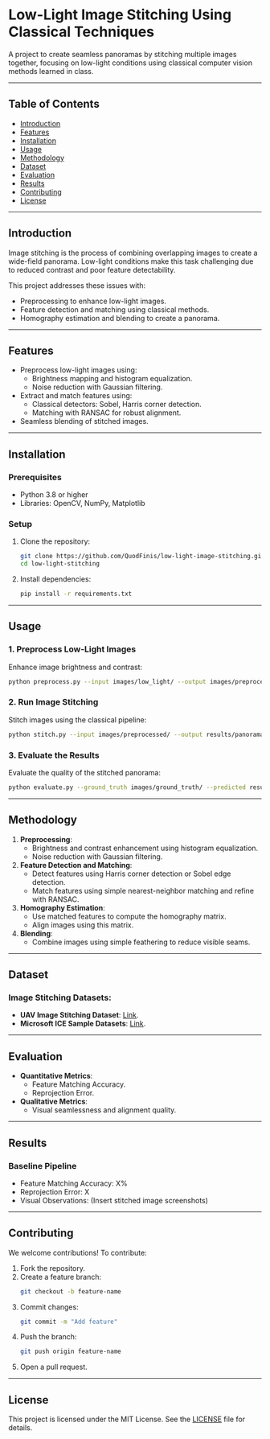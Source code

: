
# **Low-Light Image Stitching Using Classical Techniques**

A project to create seamless panoramas by stitching multiple images together, focusing on low-light conditions using classical computer vision methods learned in class.

---

## **Table of Contents**
- [Introduction](#introduction)
- [Features](#features)
- [Installation](#installation)
- [Usage](#usage)
- [Methodology](#methodology)
- [Dataset](#dataset)
- [Evaluation](#evaluation)
- [Results](#results)
- [Contributing](#contributing)
- [License](#license)

---

## **Introduction**
Image stitching is the process of combining overlapping images to create a wide-field panorama. Low-light conditions make this task challenging due to reduced contrast and poor feature detectability.

This project addresses these issues with:
- Preprocessing to enhance low-light images.
- Feature detection and matching using classical methods.
- Homography estimation and blending to create a panorama.

---

## **Features**
- Preprocess low-light images using:
  - Brightness mapping and histogram equalization.
  - Noise reduction with Gaussian filtering.
- Extract and match features using:
  - Classical detectors: Sobel, Harris corner detection.
  - Matching with RANSAC for robust alignment.
- Seamless blending of stitched images.

---

## **Installation**
### **Prerequisites**
- Python 3.8 or higher
- Libraries: OpenCV, NumPy, Matplotlib

### **Setup**
1. Clone the repository:
   ```bash
   git clone https://github.com/QuodFinis/low-light-image-stitching.git
   cd low-light-stitching
   ```

2. Install dependencies:
   ```bash
   pip install -r requirements.txt
   ```

---

## **Usage**
### **1. Preprocess Low-Light Images**
Enhance image brightness and contrast:
```bash
python preprocess.py --input images/low_light/ --output images/preprocessed/
```

### **2. Run Image Stitching**
Stitch images using the classical pipeline:
```bash
python stitch.py --input images/preprocessed/ --output results/panorama.jpg
```

### **3. Evaluate the Results**
Evaluate the quality of the stitched panorama:
```bash
python evaluate.py --ground_truth images/ground_truth/ --predicted results/panorama.jpg
```

---

## **Methodology**
1. **Preprocessing**:
   - Brightness and contrast enhancement using histogram equalization.
   - Noise reduction with Gaussian filtering.
2. **Feature Detection and Matching**:
   - Detect features using Harris corner detection or Sobel edge detection.
   - Match features using simple nearest-neighbor matching and refine with RANSAC.
3. **Homography Estimation**:
   - Use matched features to compute the homography matrix.
   - Align images using this matrix.
4. **Blending**:
   - Combine images using simple feathering to reduce visible seams.

---

## **Dataset**
### **Image Stitching Datasets**:
- **UAV Image Stitching Dataset**: [Link](https://github.com/droneslab/uav-image-stitching-dataset).
- **Microsoft ICE Sample Datasets**: [Link](https://www.microsoft.com/en-us/research/product/computational-photography-applications/image-composite-editor/).

---

## **Evaluation**
- **Quantitative Metrics**:
  - Feature Matching Accuracy.
  - Reprojection Error.
- **Qualitative Metrics**:
  - Visual seamlessness and alignment quality.

---

## **Results**
### **Baseline Pipeline**
- Feature Matching Accuracy: X%
- Reprojection Error: X
- Visual Observations: (Insert stitched image screenshots)

---

## **Contributing**
We welcome contributions! To contribute:
1. Fork the repository.
2. Create a feature branch:
   ```bash
   git checkout -b feature-name
   ```
3. Commit changes:
   ```bash
   git commit -m "Add feature"
   ```
4. Push the branch:
   ```bash
   git push origin feature-name
   ```
5. Open a pull request.

---

## **License**
This project is licensed under the MIT License. See the [LICENSE](LICENSE) file for details.
